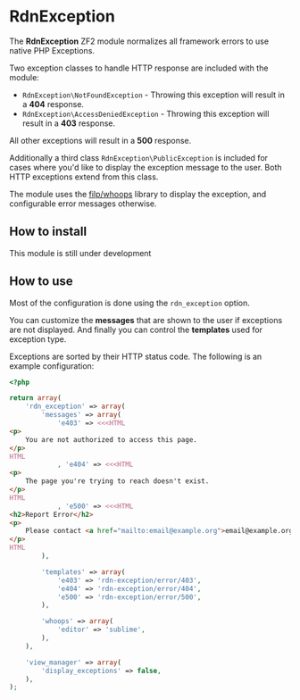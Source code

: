 RdnException
============

The **RdnException** ZF2 module normalizes all framework errors to use native PHP Exceptions.

Two exception classes to handle HTTP response are included with the module:
* `RdnException\NotFoundException` - Throwing this exception will result in a **404** response.
* `RdnException\AccessDeniedException` - Throwing this exception will result in a **403** response.

All other exceptions will result in a **500** response.

Additionally a third class `RdnException\PublicException` is included for cases where you'd like to display the exception message to the user. Both HTTP exceptions extend from this class.

The module uses the [filp/whoops](https://github.com/filp/whoops) library to display the exception, and configurable error messages otherwise.

## How to install

This module is still under development

## How to use

Most of the configuration is done using the `rdn_exception` option.

You can customize the **messages** that are shown to the user if exceptions are not displayed. And finally you can control the **templates** used for exception type.

Exceptions are sorted by their HTTP status code. The following is an example configuration:

~~~php
<?php

return array(
	'rdn_exception' => array(
		'messages' => array(
			'e403' => <<<HTML
<p>
	You are not authorized to access this page.
</p>
HTML
			, 'e404' => <<<HTML
<p>
	The page you're trying to reach doesn't exist.
</p>
HTML
			, 'e500' => <<<HTML
<h2>Report Error</h2>
<p>
	Please contact <a href="mailto:email@example.org">email@example.org</a> to report the problem.
</p>
HTML
		),

		'templates' => array(
			'e403' => 'rdn-exception/error/403',
			'e404' => 'rdn-exception/error/404',
			'e500' => 'rdn-exception/error/500',
		),

		'whoops' => array(
			'editor' => 'sublime',
		),
	),

	'view_manager' => array(
		'display_exceptions' => false,
	),
);
~~~
